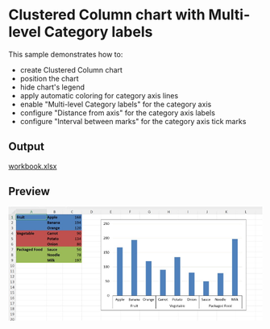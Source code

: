 # Clustered Column chart with Multi-level Category labels

This sample demonstrates how to:
- create Clustered Column chart
- position the chart
- hide chart's legend
- apply automatic coloring for category axis lines
- enable "Multi-level Category labels" for the category axis
- configure "Distance from axis" for the category axis labels
- configure "Interval between marks" for the category axis tick marks

## Output

[workbook.xlsx](./workbook.xlsx)

## Preview

![image](image.png)
